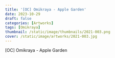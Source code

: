 ```yaml
---
title: '[OC] Omikraya - Apple Garden'
date: 2023-10-29
draft: false
categories: [Artworks]
tags: [Omikraya]
thumbnail: /static/image/thumbnails/2021-003.png
cover: /static/image/artworks/2021-003.jpg
---
```

[OC] Omikraya - Apple Garden
